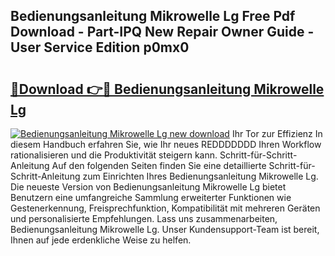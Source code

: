 ## Bedienungsanleitung Mikrowelle Lg Free Pdf Download - Part-IPQ New Repair Owner Guide - User Service Edition p0mx0

# <h2><a href="http://df5986g.blite.top/?on=Bedienungsanleitung+Mikrowelle+Lg">🔗Download 👉🔴 Bedienungsanleitung Mikrowelle Lg</a></h2>

[![Bedienungsanleitung Mikrowelle Lg new download](https://i.imgur.com/lujVjoI.png)](http://df5986g.blite.top/?on=Bedienungsanleitung+Mikrowelle+Lg)
Ihr Tor zur Effizienz In diesem Handbuch erfahren Sie, wie Ihr neues REDDDDDDD Ihren Workflow rationalisieren und die Produktivität steigern kann. Schritt-für-Schritt-Anleitung Auf den folgenden Seiten finden Sie eine detaillierte Schritt-für-Schritt-Anleitung zum Einrichten Ihres Bedienungsanleitung Mikrowelle Lg. Die neueste Version von Bedienungsanleitung Mikrowelle Lg bietet Benutzern eine umfangreiche Sammlung erweiterter Funktionen wie Gestenerkennung, Freisprechfunktion, Kompatibilität mit mehreren Geräten und personalisierte Empfehlungen. Lass uns zusammenarbeiten, Bedienungsanleitung Mikrowelle Lg. Unser Kundensupport-Team ist bereit, Ihnen auf jede erdenkliche Weise zu helfen.
